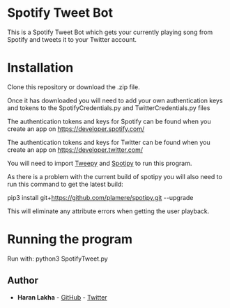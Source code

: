# Spotify Tweet Bot
This is a Spotify Tweet Bot which gets your currently playing song from Spotify and tweets it to your Twitter account.

# Installation
Clone this repository or download the .zip file.

Once it has downloaded you will need to add your own authentication keys and tokens to the SpotifyCredentials.py and TwitterCredentials.py files

The authentication tokens and keys for Spotify can be found when you create an app on https://developer.spotify.com/

The authentication tokens and keys for Twitter can be found when you create an app on https://developer.twitter.com/

You will need to import [Tweepy](https://www.tweepy.org/) and [Spotipy](https://spotipy.readthedocs.io/en/latest/#installation) to run this program.

As there is a problem with the current build of spotipy you will also need to run this command to get the latest build:

pip3 install git+https://github.com/plamere/spotipy.git --upgrade

This will eliminate any attribute errors when getting the user playback.

# Running the program

Run with: python3 SpotifyTweet.py

## Author

* **Haran Lakha** - [GitHub](https://github.com/haranlakha) - [Twitter](https://twitter.com/haranlakha)
